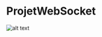 # ProjetWebSocket

![alt text](https://github.com/[nlarou]/[ProjetWebSocket]/blob/[master]/image.jpg?raw=true)
